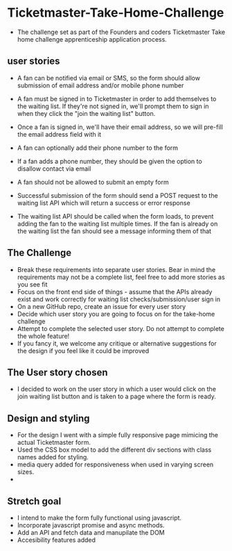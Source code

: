 # Ticketmaster-Take-Home-Challenge

- The challenge set as part of the Founders and coders Ticketmaster Take home challenge apprenticeship application process. 


 ## user stories
  
- A fan can be notified via email or SMS, so the form should allow submission of email address and/or mobile phone number

- A fan must be signed in to Ticketmaster in order to add themselves to the waiting list. If they're not signed in, we'll prompt them to sign in when they click the "join the waiting list" button.

- Once a fan is signed in, we'll have their email address, so we will pre-fill the email address field with it

- A fan can optionally add their phone number to the form

- If a fan adds a phone number, they should be given the option to disallow contact via email
- A fan should not be allowed to submit an empty form

- Successful submission of the form should send a POST request to the waiting list API which will return a success or error response

- The waiting list API should be called when the form loads, to prevent adding the fan to the waiting list multiple times. If the fan is already on the waiting list the fan should see a message informing them of that

## The Challenge

- Break these requirements into separate user stories. Bear in mind the requirements may not be a complete list, feel free to add more stories as you see fit
- Focus on the front end side of things - assume that the APIs already exist and work correctly for waiting list checks/submission/user sign in
- On a new GitHub repo, create an issue for every user story
- Decide which user story you are going to focus on for the take-home challenge
- Attempt to complete the selected user story. Do not attempt to complete the whole feature!
- If you fancy it, we welcome any critique or alternative suggestions for the design if you feel like it could be improved

## The User story chosen

- I decided to work on the user story in which a user would click on the join waiting list button and is taken to a page where the form is ready.

## Design and styling 

- For the design I went with a simple fully responsive page mimicing the actual Ticketmaster form.
- Used the CSS box model to add the different div sections with class names added for styling. 
- media query added for responsiveness when used in varying screen sizes.
-

## Stretch goal

- I intend to make the form fully functional using javascript.
- Incorporate javascript promise and async methods.
- Add an API and fetch data and manupilate the DOM 
- Accesibility features added 



